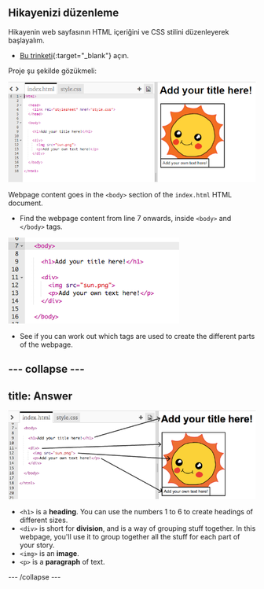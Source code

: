 ## Hikayenizi düzenleme

Hikayenin web sayfasının HTML içeriğini ve CSS stilini düzenleyerek başlayalım.

+ [Bu trinketi](http://jumpto.cc/web-story){:target="_blank"} açın.

Proje şu şekilde gözükmeli:

![screenshot](images/story-starter.png)

Webpage content goes in the `<body>` section of the `index.html` HTML document.

+ Find the webpage content from line 7 onwards, inside `<body>` and `</body>` tags.

![screenshot](images/story-html.png)

+ See if you can work out which tags are used to create the different parts of the webpage.

## \--- collapse \---

## title: Answer

![screenshot](images/story-elements.png)

+ `<h1>` is a **heading**. You can use the numbers 1 to 6 to create headings of different sizes.
+ `<div>` is short for **division**, and is a way of grouping stuff together. In this webpage, you'll use it to group together all the stuff for each part of your story.
+ `<img>` is an **image**.
+ `<p>` is a **paragraph** of text.

\--- /collapse \---